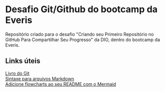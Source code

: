 # Desafio Git/Github do bootcamp da Everis
Repositório criado para o desafio "Criando seu Primeiro Repositório no GitHub Para Compartilhar Seu Progresso" da DIO, dentro do bootcamp da Everis.

## Links úteis
[Livro do Git](https://git-scm.com/book/en/v2) <br>
[Sintaxe para arquivos Markdown](https://www.markdownguide.org/basic-syntax) <br>
[Adicione flowcharts ao seu README com o Mermaid](https://mermaid-js.github.io/mermaid/#/)
